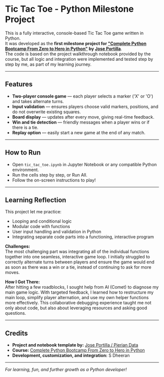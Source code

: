 # Tic Tac Toe - Python Milestone Project

This is a fully interactive, console-based Tic Tac Toe game written in Python.  
It was developed as the **first milestone project for ["Complete Python Bootcamp From Zero to Hero in Python"](https://www.udemy.com/course/complete-python-bootcamp/) by [Jose Portilla](https://www.udemy.com/user/joseportilla/)**.  
The code is based on the project walkthrough notebook provided by the course, but all logic and integration were implemented and tested step by step by me, as part of my learning journey.

---

## Features

- **Two-player console game** — each player selects a marker ('X' or 'O') and takes alternate turns.
- **Input validation** — ensures players choose valid markers, positions, and do not overwrite existing squares.
- **Board display** — updates after every move, giving real-time feedback.
- **Win and tie detection** — friendly messages when a player wins or if there is a tie.
- **Replay option** — easily start a new game at the end of any match.

---

## How to Run

- Open `tic_tac_toe.ipynb` in Jupyter Notebook or any compatible Python environment.
- Run the cells step by step, or Run All.
- Follow the on-screen instructions to play!

---

## Learning Reflection

This project let me practice:
- Looping and conditional logic
- Modular code with functions
- User input handling and validation in Python
- Integrating separate code parts into a functioning, interactive program

**Challenges:**  
The most challenging part was integrating all of the individual functions together into one seamless, interactive game loop. I initially struggled to correctly alternate turns between players and ensure the game would end as soon as there was a win or a tie, instead of continuing to ask for more moves.

**How I Got There:**  
After hitting a few roadblocks, I sought help from AI (Comet) to diagnose my main game logic. With targeted feedback, I learned how to restructure my main loop, simplify player alternation, and use my own helper functions more effectively. This collaborative debugging experience taught me not only about code, but also about leveraging resources and asking good questions.

---

## Credits

- **Project and notebook template by:** [Jose Portilla / Pierian Data](https://www.udemy.com/user/joseportilla/)
- **Course:** [Complete Python Bootcamp From Zero to Hero in Python](https://www.udemy.com/course/complete-python-bootcamp/)
- **Development, customization, and integration:** S Dheeran

---

*For learning, fun, and further growth as a Python developer!*


